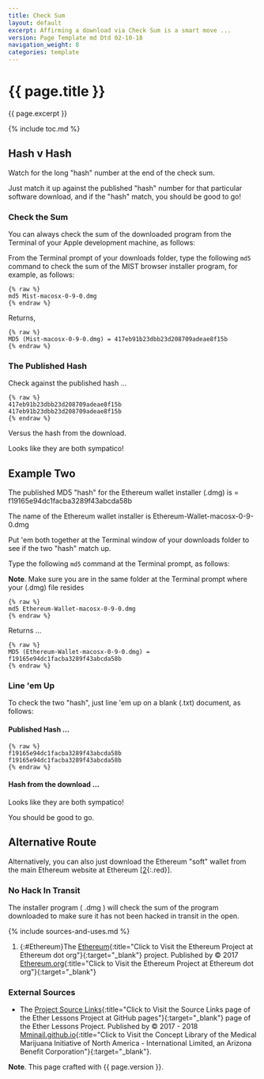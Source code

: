 ```yaml
---
title: Check Sum
layout: default
excerpt: Affirming a download via Check Sum is a smart move ...
version: Page Template md Dtd 02-10-18
navigation_weight: 8
categories: template
---
```

# {{ page.title }}

{{ page.excerpt }}

{% include toc.md %}

## Hash v Hash

Watch for the long "hash" number at the end of the check sum.

Just match it up against the published "hash" number for that particular software download, and if the "hash" match, you should be good to go!

### Check the Sum

You can always check the sum of the downloaded program from the Terminal of your Apple development machine, as follows:

From the Terminal prompt of your downloads folder, type the following `md5` command to check the sum of the MIST browser installer program, for example, as follows:

```liquid
{% raw %}
md5 Mist-macosx-0-9-0.dmg
{% endraw %}
```

Returns,

```liquid
{% raw %}
MD5 (Mist-macosx-0-9-0.dmg) = 417eb91b23dbb23d208709adeae8f15b
{% endraw %}
```

### The Published Hash

Check against the published hash ...

```liquid
{% raw %}
417eb91b23dbb23d208709adeae8f15b
417eb91b23dbb23d208709adeae8f15b
{% endraw %}
```

Versus the hash from the download.

Looks like they are both sympatico!

## Example Two

The published MD5 "hash" for the Ethereum wallet installer (.dmg) is = f19165e94dc1facba3289f43abcda58b

The name of the Ethereum wallet installer is Ethereum-Wallet-macosx-0-9-0.dmg

Put 'em both together at the Terminal window of your downloads folder to see if the two "hash" match up.

Type the following `md5` command at the Terminal prompt, as follows:

**Note**. Make sure you are in the same folder at the Terminal prompt where your (.dmg) file resides

```liquid
{% raw %}
md5 Ethereum-Wallet-macosx-0-9-0.dmg
{% endraw %}
```

Returns ...

```liquid
{% raw %}
MD5 (Ethereum-Wallet-macosx-0-9-0.dmg) = f19165e94dc1facba3289f43abcda58b
{% endraw %}
```

### Line 'em Up

To check the two "hash", just line 'em up on a blank (.txt) document, as follows:

#### Published Hash ...

```liquid
{% raw %}
f19165e94dc1facba3289f43abcda58b
f19165e94dc1facba3289f43abcda58b
{% endraw %}
```

#### Hash from the download ...

Looks like they are both sympatico!

You should be good to go.

## Alternative Route

Alternatively, you can also just download the Ethereum "soft" wallet from the main Ethereum website at Ethereum [[2](#Ethereum){:.red}].

### No Hack In Transit

The installer program ( .dmg ) will check the sum of the program downloaded to make sure it has not been hacked in transit in the open.

{% include sources-and-uses.md %}

1. {:#Ethereum}The [Ethereum](https://www.ethereum.org/){:title="Click to Visit the Ethereum Project at Ethereum dot org"}{:target="_blank"} project. Published by © 2017 [Ethereum.org](https://www.ethereum.org/){:title="Click to Visit the Ethereum Project at Ethereum dot org"}{:target="_blank"}

### External Sources

- The [Project Source Links](https://mminail.github.io/Ether/Source-Ether-Links.htm){:title="Click to Visit the Source Links page of the Ether Lessons Project at GitHub pages"}{:target="_blank"} page of the Ether Lessons Project. Published by © 2017 - 2018 [Mminail.github.io](https://mminail.github.io/){:title="Click to Visit the Concept Library of the Medical Marijuana Initiative of North America - International Limited, an Arizona Benefit Corporation"}{:target="_blank"}.

**Note**. This page crafted with {{ page.version }}.
